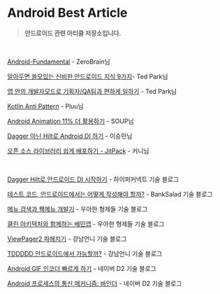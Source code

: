 # Android Best Article

> **안드로이드 관련 아티클 저장소입니다.**

<br/>

[Android-Fundamental](https://github.com/ZeroBrain/Android-Fundamental) - ZeroBrain님

[알아두면 쓸모있는 신비한 안드로이드 지식 9가지]()- Ted Park님

[앱 안의 개발자모드로 기획자/QA팀과 편하게 일하기](https://medium.com/prnd/%EC%95%B1%EC%95%88%EC%9D%98-%EA%B0%9C%EB%B0%9C%EC%9E%90-%EB%AA%A8%EB%93%9C-%EB%A1%9C-%EA%B8%B0%ED%9A%8D%EC%9E%90-qa%ED%8C%80-%EA%B3%BC-%ED%8E%B8%ED%95%98%EA%B2%8C-%EC%9D%BC%ED%95%98%EA%B8%B0-4f4794ee5cb6) - Ted Park님

[Kotlin Anti Pattern](http://pluu.github.io/blog/android/droidkaigi/2018/02/15/droidkaigi-kotlin-anti-pattern/) - Pluu님

[Android Animation 11% 더 활용하기](https://speakerdeck.com/fornewid/android-animation-11-percent-deo-hwalyonghagi?slide=20) - SOUP님

[Dagger 아닌 Hilt로 Android DI 하기](https://speakerdeck.com/maryang/dagger-anin-hiltro-android-di-hagi) - 이승민님

[오픈 소스 라이브러리 쉽게 배포하기 - JitPack](https://www.androidhuman.com/tip/2016/09/09/deploy_artifacts_with_jitpack/) - 커니님

</br>

[Dagger Hilt로 안드로이드 DI 시작하기](https://hyperconnect.github.io/2020/07/28/android-dagger-hilt.html) - 하이퍼커넥트 기술 블로그

[테스트 코드, 안드로이드에서는 어떻게 작성해야 할까?](https://blog.banksalad.com/tech/test-in-banksalad-android/) - BankSalad 기술 블로그

[메뉴 검색과 퀙메뉴 개발기](https://woowabros.github.io/experience/2019/02/25/android-improve_shop-menu-explore_1.html) - 우아한 형제들 기술 블로그

[클린 아키텍처와 함께하는 배민앱](https://woowabros.github.io/experience/2019/01/17/baeminapp-clean-architecture.html) - 우아한 형제들 기술 블로그

[ViewPager2 파헤치기](https://blog.gangnamunni.com/post/viewpager2) - 강남언니 기술 블로그

[TDDDDD 안드로이드에서 가능할까?](https://blog.gangnamunni.com/post/TDDDD_Android) - 강남언니 기술 블로그

[Android GIF 인코더 빠르게 하기](https://d2.naver.com/helloworld/1565302) - 네이버 D2 기술 블로그

[Android 프로세스의 통신 메커니즘: 바인더](https://d2.naver.com/helloworld/47656) - 네이버 D2 기술 블로그

